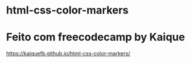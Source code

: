 # html-css-color-markers
# Feito com freecodecamp by Kaique
https://kaiquefb.github.io/html-css-color-markers/

